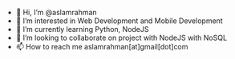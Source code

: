 - 👋 Hi, I’m @aslamrahman
- 👀 I’m interested in Web Development and Mobile Development
- 🌱 I’m currently learning Python, NodeJS 
- 💞️ I’m looking to collaborate on project with NodeJS with NoSQL
- 📫 How to reach me aslamrahman[at]gmail[dot]com
<!---
aslamrahman/aslamrahman is a ✨ special ✨ repository because its `README.md` (this file) appears on your GitHub profile.
You can click the Preview link to take a look at your changes.
--->
